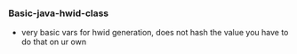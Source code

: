 ### Basic-java-hwid-class

- very basic vars for hwid generation, does not hash the value you have to do that on ur own
